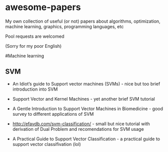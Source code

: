 # awesome-papers
My own collection of useful (or not) papers about algorithms, optimization, machine learning, graphics, programming languages, etc

Pool requests are welcomed

(Sorry for my poor English)

#Machine learning
## SVM
- An Idiot’s guide to Support vector machines (SVMs) - nice but too brief introduction into SVM

- Support Vector and Kernel Machines - yet another brief SVM tutorial

- A Gentle Introduction to Support Vector Machines in Biomedicine - good survey to different applications of SVM

- http://efavdb.com/svm-classification/ - small but nice tutorial with derivation of Dual Problem and recomendations for SVM usage

- A Practical Guide to Support Vector Classification - a practical guide to support vector classifivation (lol)
